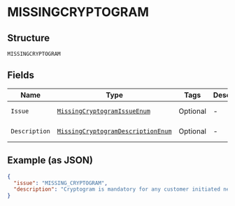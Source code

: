 
# MISSINGCRYPTOGRAM

## Structure

`MISSINGCRYPTOGRAM`

## Fields

| Name | Type | Tags | Description | Getter | Setter |
|  --- | --- | --- | --- | --- | --- |
| `Issue` | [`MissingCryptogramIssueEnum`](../../doc/models/missing-cryptogram-issue-enum.md) | Optional | - | MissingCryptogramIssueEnum getIssue() | setIssue(MissingCryptogramIssueEnum issue) |
| `Description` | [`MissingCryptogramDescriptionEnum`](../../doc/models/missing-cryptogram-description-enum.md) | Optional | - | MissingCryptogramDescriptionEnum getDescription() | setDescription(MissingCryptogramDescriptionEnum description) |

## Example (as JSON)

```json
{
  "issue": "MISSING_CRYPTOGRAM",
  "description": "Cryptogram is mandatory for any customer initiated network token transactions."
}
```

